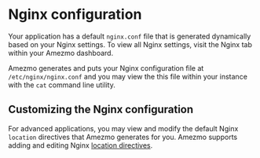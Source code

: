 # Nginx configuration

Your application has a default `nginx.conf` file that is generated dynamically based on your Nginx settings. To view all Nginx settings,
visit the Nginx tab within your Amezmo dashboard.

Amezmo generates and puts your Nginx configuration file at `/etc/nginx/nginx.conf` and
you may view the this file within your instance with the `cat` command line utility. 


## Customizing the Nginx configuration

For advanced applications, you may view and modify the default Nginx `location` directives that Amezmo generates for you. 
Amezmo supports adding and editing Nginx [location directives](https://nginx.org/en/docs/http/ngx_http_core_module.html#location).

